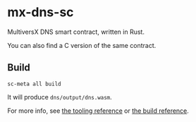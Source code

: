 # mx-dns-sc

MultiversX DNS smart contract, written in Rust.

You can also find a C version of the same contract.

## Build

`sc-meta all build`

It will produce `dns/output/dns.wasm`.

For more info, see [the tooling reference](https://docs.multiversx.com/developers/developer-reference/sc-meta) or [the build reference](https://docs.multiversx.com/developers/developer-reference/sc-build-reference).
